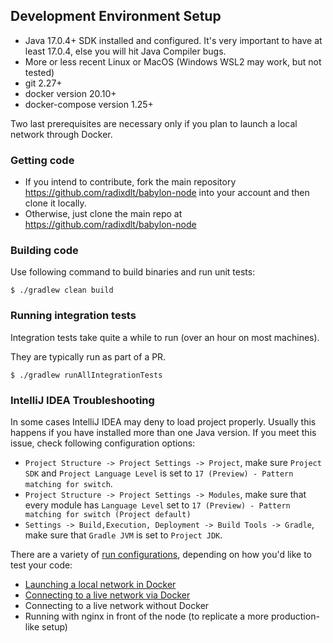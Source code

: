 ## Development Environment Setup

- Java 17.0.4+ SDK installed and configured. It's very important to have at least 17.0.4, else you will hit Java Compiler bugs.
- More or less recent Linux or MacOS (Windows WSL2 may work, but not tested)
- git 2.27+
- docker version 20.10+
- docker-compose version 1.25+

Two last prerequisites are necessary only if you plan to launch a local network through Docker.

### Getting code

* If you intend to contribute, fork the main repository https://github.com/radixdlt/babylon-node into your account and then clone it locally.
* Otherwise, just clone the main repo at https://github.com/radixdlt/babylon-node

### Building code
Use following command to build binaries and run unit tests:

```shell
$ ./gradlew clean build
```

### Running integration tests

Integration tests take quite a while to run (over an hour on most machines).

They are typically run as part of a PR.

```shell
$ ./gradlew runAllIntegrationTests
```

### IntelliJ IDEA Troubleshooting
In some cases IntelliJ IDEA may deny to load project properly. Usually this happens if you have installed more than one Java version.
If you meet this issue, check following configuration options:
 - `Project Structure -> Project Settings -> Project`, make sure `Project SDK` and `Project Language Level` is set to `17 (Preview) - Pattern matching for switch`.
 - `Project Structure -> Project Settings -> Modules`, make sure that every module has `Language Level` set to `17 (Preview) - Pattern matching for switch (Project default)`  
 - `Settings -> Build,Execution, Deployment -> Build Tools -> Gradle`, make sure that `Gradle JVM` is set to `Project JDK`. 

There are a variety of [run configurations](./run-configurations), depending on how you'd like to test your code:

* [Launching a local network in Docker](./run-configurations/launching-a-local-network-in-docker.md)
* [Connecting to a live network via Docker](./run-configurations/connecting-to-a-live-network-in-docker.md)
* Connecting to a live network without Docker
* Running with nginx in front of the node (to replicate a more production-like setup)
